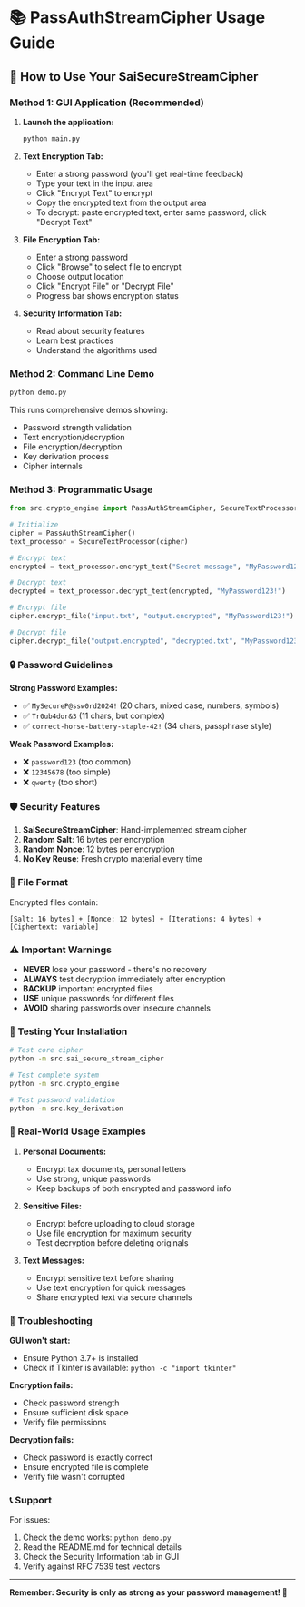# 📚 PassAuthStreamCipher Usage Guide

## 🚀 How to Use Your SaiSecureStreamCipher

### Method 1: GUI Application (Recommended)

1. **Launch the application:**

   ```bash
   python main.py
   ```

2. **Text Encryption Tab:**

   - Enter a strong password (you'll get real-time feedback)
   - Type your text in the input area
   - Click "Encrypt Text" to encrypt
   - Copy the encrypted text from the output area
   - To decrypt: paste encrypted text, enter same password, click "Decrypt Text"

3. **File Encryption Tab:**

   - Enter a strong password
   - Click "Browse" to select file to encrypt
   - Choose output location
   - Click "Encrypt File" or "Decrypt File"
   - Progress bar shows encryption status

4. **Security Information Tab:**
   - Read about security features
   - Learn best practices
   - Understand the algorithms used

### Method 2: Command Line Demo

```bash
python demo.py
```

This runs comprehensive demos showing:

- Password strength validation
- Text encryption/decryption
- File encryption/decryption
- Key derivation process
- Cipher internals

### Method 3: Programmatic Usage

```python
from src.crypto_engine import PassAuthStreamCipher, SecureTextProcessor

# Initialize
cipher = PassAuthStreamCipher()
text_processor = SecureTextProcessor(cipher)

# Encrypt text
encrypted = text_processor.encrypt_text("Secret message", "MyPassword123!")

# Decrypt text
decrypted = text_processor.decrypt_text(encrypted, "MyPassword123!")

# Encrypt file
cipher.encrypt_file("input.txt", "output.encrypted", "MyPassword123!")

# Decrypt file
cipher.decrypt_file("output.encrypted", "decrypted.txt", "MyPassword123!")
```

### 🔒 Password Guidelines

**Strong Password Examples:**

- ✅ `MySecureP@ssw0rd2024!` (20 chars, mixed case, numbers, symbols)
- ✅ `Tr0ub4dor&3` (11 chars, but complex)
- ✅ `correct-horse-battery-staple-42!` (34 chars, passphrase style)

**Weak Password Examples:**

- ❌ `password123` (too common)
- ❌ `12345678` (too simple)
- ❌ `qwerty` (too short)

### 🛡️ Security Features

1. **SaiSecureStreamCipher**: Hand-implemented stream cipher
2. **Random Salt**: 16 bytes per encryption
3. **Random Nonce**: 12 bytes per encryption
4. **No Key Reuse**: Fresh crypto material every time

### 📁 File Format

Encrypted files contain:

```
[Salt: 16 bytes] + [Nonce: 12 bytes] + [Iterations: 4 bytes] + [Ciphertext: variable]
```

### ⚠️ Important Warnings

- **NEVER** lose your password - there's no recovery
- **ALWAYS** test decryption immediately after encryption
- **BACKUP** important encrypted files
- **USE** unique passwords for different files
- **AVOID** sharing passwords over insecure channels

### 🧪 Testing Your Installation

```bash
# Test core cipher
python -m src.sai_secure_stream_cipher

# Test complete system
python -m src.crypto_engine

# Test password validation
python -m src.key_derivation

```

### 🎯 Real-World Usage Examples

1. **Personal Documents:**

   - Encrypt tax documents, personal letters
   - Use strong, unique passwords
   - Keep backups of both encrypted and password info

2. **Sensitive Files:**

   - Encrypt before uploading to cloud storage
   - Use file encryption for maximum security
   - Test decryption before deleting originals

3. **Text Messages:**
   - Encrypt sensitive text before sharing
   - Use text encryption for quick messages
   - Share encrypted text via secure channels

### 🔧 Troubleshooting

**GUI won't start:**

- Ensure Python 3.7+ is installed
- Check if Tkinter is available: `python -c "import tkinter"`

**Encryption fails:**

- Check password strength
- Ensure sufficient disk space
- Verify file permissions

**Decryption fails:**

- Check password is exactly correct
- Ensure encrypted file is complete
- Verify file wasn't corrupted

### 📞 Support

For issues:

1. Check the demo works: `python demo.py`
2. Read the README.md for technical details
3. Check the Security Information tab in GUI
4. Verify against RFC 7539 test vectors

---

**Remember: Security is only as strong as your password management! 🔐**
